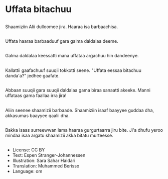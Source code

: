 # Uffata bitachuu

##
Shaamiziin Alii dulloomee jira. Haaraa isa barbaachisa.

##
Uffata haaraa barbaaduuf gara galma daldalaa deeme.

##
Galma daldalaa keessatti mana uffataa argachuu hin dandeenye.

##
Kallattii gaafachuuf suuqii tokkotti seene. "Uffata eessaa bitachuu danda'a?" jedhee gaafate.

##
Abbaan suuqii gara suuqii daldalaa gama biraa sanaatti akeeke. Manni uffataas gama faallaa irra jira!

##
Aliin seenee shaamizii barbaade. Shaamiziin isaaf baayyee guddaa dha, akkasumas baayyee qaalii dha.

##
Bakka isaas surreewwan lama haaraa gurgurtaarra jiru bite. Ji'a dhufu yeroo mindaa isaa argatu shaamizii akka bitatu murteesse.

##
* License: CC BY
* Text: Espen Stranger-Johannessen
* Illustration: Sara Sahar Haidari
* Translation: Muhammed Berisso
* Language: om
